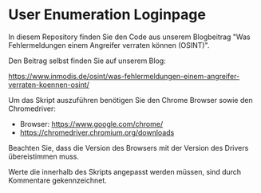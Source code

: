 # User Enumeration Loginpage

In diesem Repository finden Sie den Code aus unserem Blogbeitrag "Was Fehlermeldungen einem Angreifer verraten können (OSINT)".

Den Beitrag selbst finden Sie auf unserem Blog: 

https://www.inmodis.de/osint/was-fehlermeldungen-einem-angreifer-verraten-koennen-osint/ 


Um das Skript auszuführen benötigen Sie den Chrome Browser sowie den Chromedriver:
- Browser: https://www.google.com/chrome/
- https://chromedriver.chromium.org/downloads 

Beachten Sie, dass die Version des Browsers mit der Version des Drivers übereistimmen muss. 

Werte die innerhalb des Skripts angepasst werden müssen, sind durch Kommentare gekennzeichnet. 

